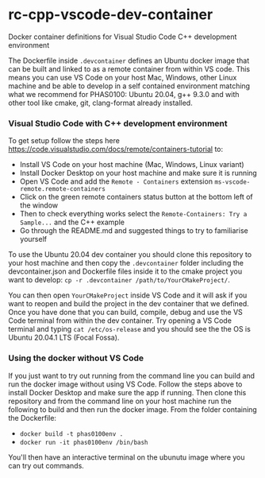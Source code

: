 # rc-cpp-vscode-dev-container
Docker container definitions for Visual Studio Code C++ development environment

The Dockerfile inside `.devcontainer` defines an Ubuntu docker image that can be built and linked to as a remote container from within VS code. This means you can use VS Code on your host Mac, Windows, other Linux machine and be able to develop in a self contained environment matching what we recommend for PHAS0100: Ubuntu 20.04, g++ 9.3.0 and with other tool like cmake, git, clang-format already installed. 

### Visual Studio Code with C++ development environment

To get setup follow the steps here https://code.visualstudio.com/docs/remote/containers-tutorial to:
   * Install VS Code on your host machine (Mac, Windows, Linux variant)
   * Install Docker Desktop on your host machine and make sure it is running
   * Open VS Code and add the `Remote - Containers` extension `ms-vscode-remote.remote-containers`
   * Click on the green remote containers status button at the bottom left of the window
   * Then to check everything works select the `Remote-Containers: Try a Sample...` and the C++ example
   * Go through the README.md and suggested things to try to familiarise yourself  
 
To use the Ubuntu 20.04 dev container you should clone this repository to your host machine and then copy the `.devcontainer` folder including the devcontainer.json and Dockerfile files inside it to the cmake project you want to develop:
`cp -r .devcontainer /path/to/YourCMakeProject/`.

You can then open `YourCMakeProject` inside VS Code and it will ask if you want to reopen and build the project in the dev container that we defined. Once you have done that you can build, compile, debug and use the VS Code terminal from within the dev container. Try opening a VS Code terminal and typing `cat /etc/os-release` and you should see the the OS is Ubuntu 20.04.1 LTS (Focal Fossa). 
  
### Using the docker without VS Code

If you just want to try out running from the command line you can build and run the docker image without using VS Code. Follow the steps above to install Docker Desktop and make sure the app if running. Then clone this repository and from the command line on your host machine run the following to build and then run the docker image. From the folder containing the Dockerfile:
* `docker build -t phas0100env .`
* `docker run -it phas0100env /bin/bash`

You'll then have an interactive terminal on the ubunutu image where you can try out commands.
